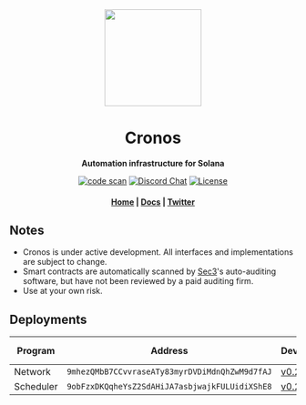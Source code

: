 <div align="center">
  <img height="170" src="https://user-images.githubusercontent.com/8634334/167159164-17b3b09a-ed1e-4768-b405-af9d423192c9.png?raw=true" />

  <h1>Cronos</h1>

  <p>
    <strong>Automation infrastructure for Solana</strong>
  </p>

  <p>
    <a href="https://github.com/cronos-so/cronos/actions/workflows/code-scan.yaml"><img alt="code scan" src="https://github.com/cronos-so/cronos/actions/workflows/code-scan.yaml/badge.svg?branch=main" /></a>
    <a href="https://discord.com/channels/889725689543143425"><img alt="Discord Chat" src="https://img.shields.io/discord/889725689543143425?color=blueviolet" /></a>
    <a href="https://www.gnu.org/licenses/agpl-3.0.en.html"><img alt="License" src="https://img.shields.io/github/license/cronos-so/cronos?color=turquoise" /></a>
  </p>

  <h4>
    <a href="https://cronos.so/">Home</a>
    <span> | </span>
    <a href="https://docs.cronos.so">Docs</a>
    <span> | </span>
    <a href="https://twitter.com/cronos_so">Twitter</a>
  </h4>  
</div>

## Notes

- Cronos is under active development. All interfaces and implementations are subject to change.
- Smart contracts are automatically scanned by [Sec3](https://www.sec3.dev/)'s auto-auditing software, but have not been reviewed by a paid auditing firm.
- Use at your own risk.

## Deployments

| Program | Address| Devnet | Testnet | Mainnet Beta |
| ------- | ------ | ------ | ------- | ------------ |
| Network | `9mhezQMbB7CCvvraseATy83myrDVDiMdnQhZwM9d7fAJ` | [v0.2.0](https://explorer.solana.com/address/9mhezQMbB7CCvvraseATy83myrDVDiMdnQhZwM9d7fAJ?cluster=devnet) | TBA | TBA |
| Scheduler | `9obFzxDKQqheYsZ2SdAHiJA7asbjwajkFULUidiXShE8` | [v0.2.0](https://explorer.solana.com/address/9obFzxDKQqheYsZ2SdAHiJA7asbjwajkFULUidiXShE8?cluster=devnet) | TBA | TBA |


